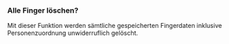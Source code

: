 ﻿### Alle Finger löschen?

Mit dieser Funktion werden sämtliche gespeicherten Fingerdaten inklusive Personenzuordnung unwiderruflich gelöscht.

